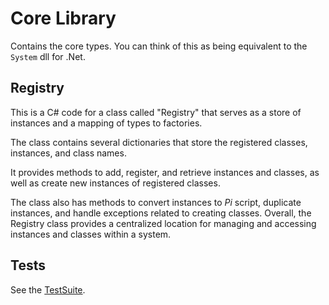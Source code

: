 # Core Library

Contains the core types.
You can think of this as being equivalent to the `System` dll for .Net.

## Registry

This is a C# code for a class called "Registry" that serves as a store of instances and a mapping of types to factories.

The class contains several dictionaries that store the registered classes, instances, and class names.

It provides methods to add, register, and retrieve instances and classes, as well as create new instances of registered
classes.

The class also has methods to convert instances to *Pi* script, duplicate instances, and handle exceptions related to
creating classes. Overall, the Registry class provides a centralized location for managing and accessing instances and
classes within a system.

## Tests

See the [TestSuite](https://github.cschladetsch.com/Pyro/Tests).



